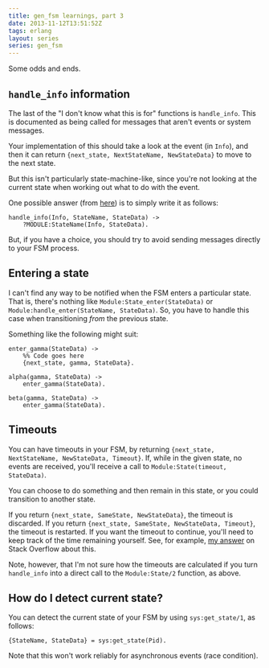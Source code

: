 ```yaml
---
title: gen_fsm learnings, part 3
date: 2013-11-12T13:51:52Z
tags: erlang
layout: series
series: gen_fsm
---
```

Some odds and ends.

## `handle_info` information

The last of the "I don't know what this is for" functions is `handle_info`. This
is documented as being called for messages that aren't events or system
messages.

Your implementation of this should take a look at the event (in `Info`), and
then it can return `{next_state, NextStateName, NewStateData}` to move to the
next state.

But this isn't particularly state-machine-like, since you're not looking at the
current state when working out what to do with the event.

One possible answer (from [here](http://stackoverflow.com/a/3962655/8446)) is
to simply write it as follows:

    handle_info(Info, StateName, StateData) ->
        ?MODULE:StateName(Info, StateData).

But, if you have a choice, you should try to avoid sending messages directly to
your FSM process.

## Entering a state

I can't find any way to be notified when the FSM enters a particular state.
That is, there's nothing like `Module:State_enter(StateData)` or
`Module:handle_enter(StateName, StateData)`. So, you have to handle this case
when transitioning *from* the previous state.

Something like the following might suit:

    enter_gamma(StateData) ->
        %% Code goes here
        {next_state, gamma, StateData}.

    alpha(gamma, StateData) ->
        enter_gamma(StateData).

    beta(gamma, StateData) ->
        enter_gamma(StateData).

## Timeouts

You can have timeouts in your FSM, by returning `{next_state, NextStateName,
NewStateData, Timeout}`. If, while in the given state, no events are received,
you'll receive a call to `Module:State(timeout, StateData)`.

You can choose to do something and then remain in this state, or you could
transition to another state.

If you return `{next_state, SameState, NewStateData}`, the timeout is
discarded. If you return `{next_state, SameState, NewStateData, Timeout}`, the
timeout is restarted. If you want the timeout to continue, you'll need to keep
track of the time remaining yourself. See, for example, [my
answer](http://stackoverflow.com/a/19928265/8446) on Stack Overflow about this.

Note, however, that I'm not sure how the timeouts are calculated if you turn
`handle_info` into a direct call to the `Module:State/2` function, as above.

## How do I detect current state?

You can detect the current state of your FSM by using `sys:get_state/1`, as follows:

    {StateName, StateData} = sys:get_state(Pid).

Note that this won't work reliably for asynchronous events (race condition).
